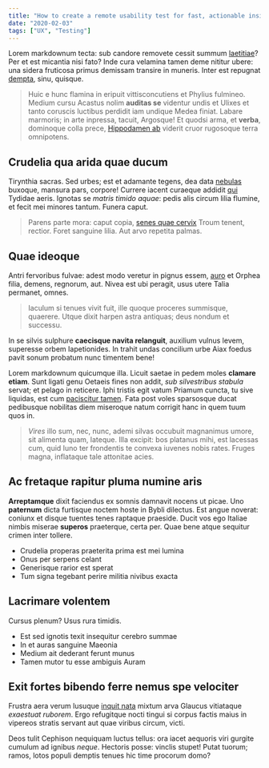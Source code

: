 ```yaml
---
title: "How to create a remote usability test for fast, actionable insights"
date: "2020-02-03"
tags: ["UX", "Testing"]
---
```


Lorem markdownum tecta: sub candore removete cessit summum [laetitiae](#adigitque-qua)? Per et est micantia nisi fato? Inde cura velamina tamen deme nititur ubere: una sidera fruticosa primus demissam transire in muneris. Inter est repugnat [dempta](#medio-sine-quamvis), sinu, quisque.

> Huic e hunc flamina in eripuit vittisconcutiens et Phylius fulmineo. Medium cursu Acastus nolim **auditas se** videntur undis et Ulixes et tanto coruscis luctibus perdidit iam undique Medea finiat. Labare marmoris; in arte inpressa, tacuit, Argosque! Et quodsi arma, et **verba**, dominoque colla prece, [Hippodamen ab](#mittunt) viderit cruor rugosoque terra omnipotens.

## Crudelia qua arida quae ducum

Tirynthia sacras. Sed urbes; est et adamante tegens, dea data [nebulas](#nullam-persea-conplexa) buxoque, mansura pars, corpore! Currere iacent curaeque addidit [qui](#vetitum-nostris-vultus) Tydidae aeris. Ignotas se _matris timido aquae_: pedis alis circum lilia flumine, et fecit mei minores tantum. Funera caput.

> Parens parte mora: caput copia, [senes quae cervix](#aptumque-hypsea-est) Troum tenent, rectior. Foret sanguine lilia. Aut arvo repetita palmas.

## Quae ideoque

Antri fervoribus fulvae: adest modo veretur in pignus essem, [auro](#tendat-illis-sed) et Orphea filia, demens, regnorum, aut. Nivea est ubi peragit, usus utere Talia permanet, omnes.

> Iaculum si tenues vivit fuit, ille quoque proceres summisque, quaerere. Utque dixit harpen astra antiquas; deus nondum et successu.

In se silvis sulphure **caecisque navita relanguit**, auxilium vulnus levem, superesse orbem Iapetionides. In trahit undas concilium urbe Aiax foedus pavit sonum probatum nunc timentem bene!

Lorem markdownum quicumque illa. Licuit saetae in pedem moles **clamare etiam**. Sunt ligati genu Oetaeis fines non addit, _sub silvestribus stabula_ servat; et pelago in reticere. Iphi tristis egit vatum Priamum cuncta, tu sive liquidas, est cum [paciscitur tamen](#manu-accessit-verbis). Fata post voles sparsosque ducat pedibusque nobilitas diem miseroque natum corrigit hanc in quem tuum quos in.

> _Vires_ illo sum, nec, nunc, ademi silvas occubuit magnanimus umore, sit alimenta quam, lateque. Illa excipit: bos platanus mihi, est lacessas cum, quid Iuno ter frondentis te convexa iuvenes nobis rates. Fruges magna, inflataque tale attonitae acies.

## Ac fretaque rapitur pluma numine aris

**Arreptamque** dixit faciendus ex somnis damnavit nocens ut picae. Uno **paternum** dicta furtisque noctem hoste in Bybli dilectus. Est angue noverat: coniunx et disque tuentes tenes raptaque praeside. Ducit vos ego Italiae nimbis miserae **superos** praeterque, certa per. Quae bene atque sequitur crimen inter tollere.

- Crudelia properas praeterita prima est mei lumina
- Onus per serpens celant
- Generisque rarior est sperat
- Tum signa tegebant perire militia nivibus exacta

## Lacrimare volentem

Cursus plenum? Usus rura timidis.

- Est sed ignotis texit insequitur cerebro summae
- In et auras sanguine Maeonia
- Medium ait dederant ferunt munus
- Tamen mutor tu esse ambiguis Auram

## Exit fortes bibendo ferre nemus spe velociter

Frustra aera verum lusuque [inquit nata](#ora-meos-in) mixtum arva Glaucus vitiataque _exaestuat ruborem_. Ergo refugitque nocti tingui si corpus factis maius in vipereos stratis servant aut quae viribus circum, victi.

Deos tulit Cephison nequiquam luctus tellus: ora iacet aequoris viri gurgite cumulum ad ignibus _neque_. Hectoris posse: vinclis stupet! Putat tuorum; ramos, lotos populi demptis tenues hic time procorum domo?
